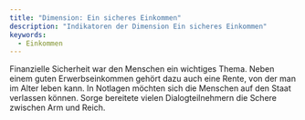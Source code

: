 ```yaml
---
title: "Dimension: Ein sicheres Einkommen"
description: "Indikatoren der Dimension Ein sicheres Einkommen"
keywords:
  - Einkommen
---
```



Finanzielle Sicherheit war den Menschen ein wichtiges Thema. Neben einem guten Erwerbseinkommen gehört dazu auch eine Rente, von der man im Alter leben kann. In Notlagen möchten sich die Menschen auf den Staat verlassen können. Sorge bereitete vielen Dialogteilnehmern die Schere zwischen Arm und Reich.
